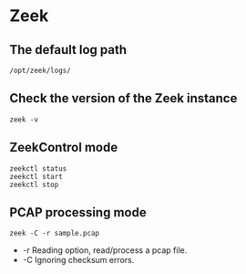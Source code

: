 # Zeek

## The default log path
``` /opt/zeek/logs/ ```
## Check the version of the Zeek instance
``` zeek -v ```
## ZeekControl mode
```
zeekctl status
zeekctl start 
zeekctl stop 
```
## PCAP processing mode
``` zeek -C -r sample.pcap ```
- -r    Reading option, read/process a pcap file.
- -C    Ignoring checksum errors.


